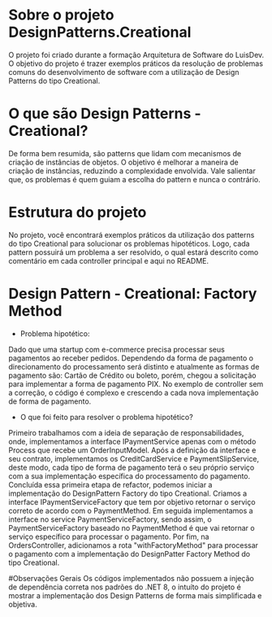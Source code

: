 # Sobre o projeto DesignPatterns.Creational
O projeto foi criado durante a formação Arquitetura de Software do LuisDev.
O objetivo do projeto é trazer exemplos práticos da resolução de problemas comuns do desenvolvimento de software com a utilização de Design Patterns do tipo Creational.

# O que são Design Patterns - Creational?
De forma bem resumida, são patterns que lidam com mecanismos de criação de instâncias de objetos.
O objetivo é melhorar a maneira de criação de instâncias, reduzindo a complexidade envolvida.
Vale salientar que, os problemas é quem guiam a escolha do pattern e nunca o contrário.

# Estrutura do projeto
No projeto, você encontrará exemplos práticos da utilização dos patterns do tipo Creational para solucionar os problemas hipotéticos.
Logo, cada pattern possuirá um problema a ser resolvido, o qual estará descrito como comentário em cada controller principal e aqui no README.

# Design Pattern - Creational: Factory Method
- Problema hipotético:

Dado que uma startup com e-commerce precisa processar seus pagamentos ao receber pedidos.
Dependendo da forma de pagamento o direcionamento do processamento será distinto e atualmente as formas de pagamento são: Cartão de Crédito ou boleto, porém, chegou a solicitação para implementar a forma de pagamento PIX.
No exemplo de controller sem a correção, o código é complexo e crescendo a cada nova implementação de forma de pagamento.

- O que foi feito para resolver o problema hipotético?

Primeiro trabalhamos com a ideia de separação de responsabilidades, onde, implementamos a interface IPaymentService apenas com o método Process que recebe um OrderInputModel.
Após a definição da interface e seu contrato, implementamos os CreditCardService e PaymentSlipService, deste modo, cada tipo de forma de pagamento terá o seu próprio serviço com a sua implementação específica do processamento do pagamento.
Concluída essa primeira etapa de refactor, podemos iniciar a implementação do DesignPattern Factory do tipo Creational.
Criamos a interface IPaymentServiceFactory que tem por objetivo retornar o serviço correto de acordo com o PaymentMethod.
Em seguida implementamos a interface no service PaymentServiceFactory, sendo assim, o PaymentServiceFactory baseado no PaymentMethod é que vai retornar o serviço específico para processar o pagamento.
Por fim, na OrdersController, adicionamos a rota "withFactoryMethod" para processar o pagamento com a implementação do DesignPatter Factory Method do tipo Creational.
	
#Observações Gerais
Os códigos implementados não possuem a injeção de dependência correta nos padrões do .NET 8, o intuíto do projeto é mostrar a implementação dos Design Patterns de forma mais simplificada e objetiva.
